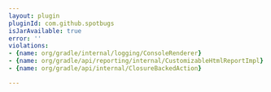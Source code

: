 ```yaml
---
layout: plugin
pluginId: com.github.spotbugs
isJarAvailable: true
error: ''
violations:
- {name: org/gradle/internal/logging/ConsoleRenderer}
- {name: org/gradle/api/reporting/internal/CustomizableHtmlReportImpl}
- {name: org/gradle/api/internal/ClosureBackedAction}

---
```

